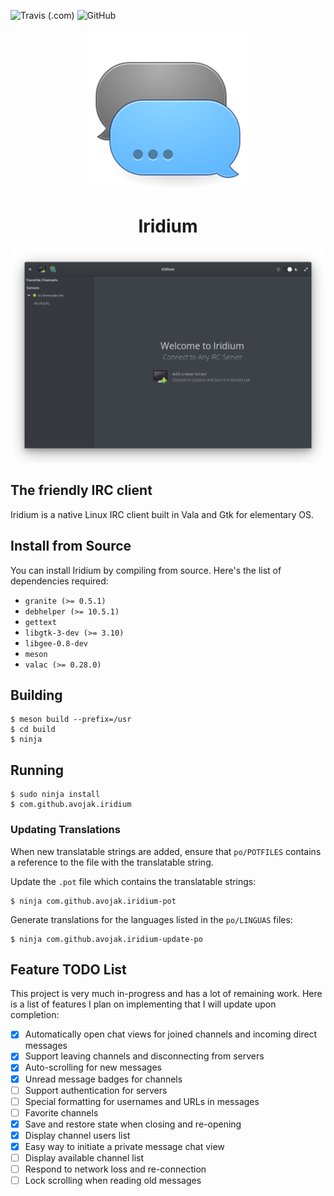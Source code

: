 ![Travis (.com)](https://img.shields.io/travis/com/avojak/iridium.svg)
![GitHub](https://img.shields.io/github/license/avojak/iridium.svg?color=blue)

<p align="center">
  <img src="data/assets/iridium.svg" alt="Icon" />
</p>
<h1 align="center">Iridium</h1>

![Screenshot](data/assets/screenshots/iridium-screenshot-01.png)

## The friendly IRC client

Iridium is a native Linux IRC client built in Vala and Gtk for elementary OS.

## Install from Source

You can install Iridium by compiling from source. Here's the list of
dependencies required:

- `granite (>= 0.5.1)`
- `debhelper (>= 10.5.1)`
- `gettext`
- `libgtk-3-dev (>= 3.10)`
- `libgee-0.8-dev`
- `meson`
- `valac (>= 0.28.0)`

## Building

```
$ meson build --prefix=/usr
$ cd build
$ ninja
```

## Running

```
$ sudo ninja install
$ com.github.avojak.iridium
```

### Updating Translations

When new translatable strings are added, ensure that `po/POTFILES` contains a
reference to the file with the translatable string.

Update the `.pot` file which contains the translatable strings:

```
$ ninja com.github.avojak.iridium-pot
```

Generate translations for the languages listed in the `po/LINGUAS` files:

```
$ ninja com.github.avojak.iridium-update-po
```

## Feature TODO List

This project is very much in-progress and has a lot of remaining work. Here is a list of features I plan on implementing that I will update upon completion:

- [x] Automatically open chat views for joined channels and incoming direct messages
- [x] Support leaving channels and disconnecting from servers
- [x] Auto-scrolling for new messages
- [x] Unread message badges for channels
- [ ] Support authentication for servers
- [ ] Special formatting for usernames and URLs in messages
- [ ] Favorite channels
- [x] Save and restore state when closing and re-opening
- [x] Display channel users list
- [x] Easy way to initiate a private message chat view
- [ ] Display available channel list
- [ ] Respond to network loss and re-connection
- [ ] Lock scrolling when reading old messages
